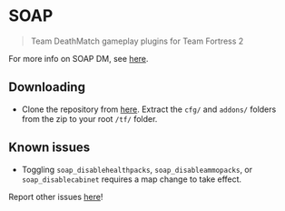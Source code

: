# SOAP

> Team DeathMatch gameplay plugins for Team Fortress 2

For more info on SOAP DM, see [here](http://comp.tf/wiki/DM).

## Downloading
- Clone the repository from [here](https://github.com/Lange/SOAP-TF2DM/archive/master.zip). Extract the `cfg/` and `addons/` folders from the zip to your root `/tf/` folder.

## Known issues
- Toggling `soap_disablehealthpacks`, `soap_disableammopacks`, or `soap_disablecabinet` requires a map change to take effect.

Report other issues [here](https://github.com/Lange/SOAP-TF2DM/issues/new)!
